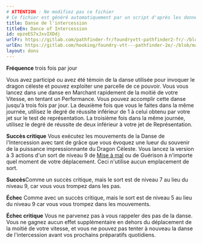 ```yaml
---
# ATTENTION : Ne modifiez pas ce fichier
# Ce fichier est généré automatiquement par un script d'après les données du module Foundry VTT officiel et de sa traduction
title: Danse de l'intercession
titleEn: Dance of Intercession
id: epzeES7xJxvIXDdj
urlFr: https://gitlab.com/pathfinder-fr/foundryvtt-pathfinder2-fr/-/blob/master/data/feats/epzeES7xJxvIXDdj.htm
urlEn: https://gitlab.com/hooking/foundry-vtt---pathfinder-2e/-/blob/master/packs/data/feats.db/dance-of-intercession.json
layout: dons
---
```

**Fréquence** trois fois par jour

Vous avez participé ou avez été témoin de la danse utilisée pour invoquer le dragon céleste et pouvez exploiter une parcelle de ce pouvoir. Vous vous lancez dans une danse en Marchant rapidement de la moitié de votre Vitesse, en tentant un <span data-pf2-skill-check="performance" data-pf2-traits="" data-pf2-label="DD Danse de l'intercession" data-pf2-dc="35" data-pf2-show-dc="gm">Performance. Vous pouvez accomplir cette danse jusqu'à trois fois par jour. La deuxième fois que vous le faites dans la même journée, utilisez le degré de réussite inférieur de 1 à celui obtenu par votre jet sur le test de représentation. La troisième fois dans la même journée, utilisez le degré de réussite de deux inférieur à votre jet de Représentation.

**Succès critique** Vous exécutez les mouvements de la Danse de l'Intercession avec tant de grâce que vous évoquez une lueur du souvenir de la puissance impressionnante du Dragon Céleste. Vous lancez la version à 3 actions d'un sort de niveau 9 de [Mise à mal](../sorts/mise-à-mal.html) ou de Guérison à n'importe quel moment de votre déplacement. Ceci n'utilise aucun emplacement de sort.

**Succès**Comme un succès critique, mais le sort est de niveau 7 au lieu du niveau 9, car vous vous trompez dans les pas.

**Échec** Comme avec un succès critique, mais le sort est de niveau 5 au lieu du niveau 9 car vous vous trompez dans les mouvements.

**Échec critique** Vous ne parvenez pas à vous rappeler des pas de la danse. Vous ne gagnez aucun effet supplémentaire en dehors du déplacement de la moitié de votre vitesse, et vous ne pouvez pas tenter à nouveau la danse de l'intercession avant vos prochains préparatifs quotidiens.
